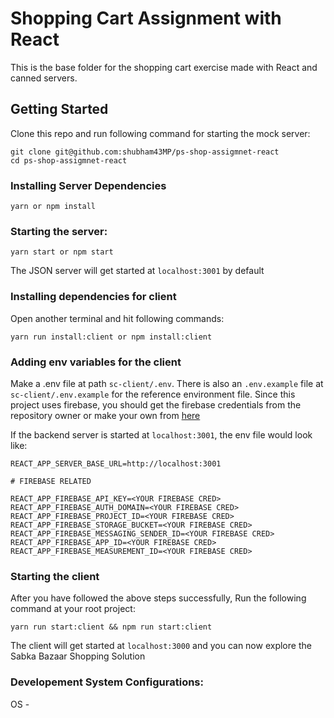 # Shopping Cart Assignment with React

This is the base folder for the shopping cart exercise made with React and canned servers.

## Getting Started

Clone this repo and run following command for starting the mock server:

```
git clone git@github.com:shubham43MP/ps-shop-assigmnet-react
cd ps-shop-assigmnet-react
```

### Installing Server Dependencies

```
yarn or npm install
```

### Starting the server:

```
yarn start or npm start
```

The JSON server will get started at `localhost:3001` by default

### Installing dependencies for client 
Open another terminal and hit following commands:

```
yarn run install:client or npm install:client
```

### Adding env variables for the client
 Make a .env file at path `sc-client/.env`. There is also an `.env.example` file at `sc-client/.env.example` for the reference environment file.
 Since this project uses firebase, you should get the firebase credentials from the repository owner or make your own from [here](https://console.firebase.google.com/)

 If the backend server is started at `localhost:3001`, the env file would look like:
 ```
 REACT_APP_SERVER_BASE_URL=http://localhost:3001

# FIREBASE RELATED

REACT_APP_FIREBASE_API_KEY=<YOUR FIREBASE CRED>
REACT_APP_FIREBASE_AUTH_DOMAIN=<YOUR FIREBASE CRED>
REACT_APP_FIREBASE_PROJECT_ID=<YOUR FIREBASE CRED>
REACT_APP_FIREBASE_STORAGE_BUCKET=<YOUR FIREBASE CRED>
REACT_APP_FIREBASE_MESSAGING_SENDER_ID=<YOUR FIREBASE CRED>
REACT_APP_FIREBASE_APP_ID=<YOUR FIREBASE CRED>
REACT_APP_FIREBASE_MEASUREMENT_ID=<YOUR FIREBASE CRED>
 ```
### Starting the client
 After you have followed the above steps successfully, Run the following command at your root project:

```
yarn run start:client && npm run start:client
```

The client will get started at `localhost:3000` and you can now explore the Sabka Bazaar Shopping Solution

### Developement System Configurations:
OS - 
